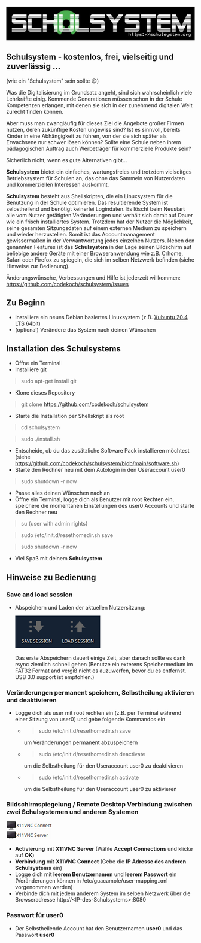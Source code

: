 ![schulsystem](https://github.com/codekoch/schulsystem/blob/main/Logo_website.jpg)
## Schulsystem - kostenlos, frei, vielseitig und zuverlässig ...
(wie ein "Schulsystem" sein sollte 😉)

Was die Digitalisierung im Grundsatz angeht, sind sich wahrscheinlich viele Lehrkräfte einig. Kommende Generationen müssen schon in der Schule Kompetenzen erlangen, mit denen sie sich in der zunehmend digitalen Welt zurecht finden können. 

Aber muss man zwangläufig für dieses Ziel die Angebote großer Firmen nutzen, deren zukünftige Kosten ungewiss sind? Ist es sinnvoll, bereits Kinder in eine Abhängigkeit zu führen, von der sie sich später als Erwachsene nur schwer lösen können? Sollte eine Schule neben ihrem pädagogischen Auftrag auch Werbeträger für kommerzielle Produkte sein? 

Sicherlich nicht, wenn es gute Alternativen gibt...

<b>Schulsystem</b> bietet ein einfaches, wartungsfreies und trotzdem vielseitges Betriebssystem für Schulen an, das ohne das Sammeln von Nutzerdaten und kommerziellen Interessen auskommt. 

<b>Schulsystem</b> besteht aus Shellskripten, die ein Linuxsystem für die Benutzung in der Schule optimieren. Das resultierende System ist selbstheilend und benötigt keinerlei Logindaten. Es löscht beim Neustart alle vom Nutzer getätigten Veränderungen und verhält sich damit auf Dauer wie ein frisch installiertes System. Trotzdem hat der Nutzer die Möglichkeit, seine gesamten Sitzungsdaten auf einem externen Medium zu speichern und wieder herzustellen. Somit ist das Accountmanagement gewissermaßen in der Verwantwortung jedes einzelnen Nutzers. Neben den genannten Features ist das <b>Schulsystem</b> in der Lage seinen Bildschirm auf beliebige andere Geräte mit einer Browseranwendung wie z.B. Crhome, Safari oder Firefox zu spiegeln, die sich im selben Netzwerk befinden (siehe Hinweise zur Bedienung).  

Änderungswünsche, Verbessungen und Hilfe ist jederzeit willkommen:
https://github.com/codekoch/schulsystem/issues

## Zu Beginn
- Installiere ein neues Debian basiertes Linuxsystem  (z.B. <a href=https://xubuntu.org/>Xubuntu 20.4 LTS 64bit</a>)
- (optional) Verändere das System nach deinen Wünschen
## Installation des Schulsystems
- Öffne ein Terminal
- Installiere git
> sudo apt-get install git
- Klone dieses Repository
> git clone https://github.com/codekoch/schulsystem
- Starte die Installation per Shellskript als root 
> cd schulsystem

> sudo ./install.sh
- Entscheide, ob du das zusätzliche Software Pack installieren möchtest (siehe https://github.com/codekoch/schulsystem/blob/main/software.sh)
- Starte den Rechner neu mit dem Autologin in den Useraccount user0 
> sudo shutdown -r now
- Passe alles deinen Wünschen nach an
- Öffne ein Terminal, logge dich als Benutzer mit root Rechten ein, speichere die momentanen Einstellungen des user0 Accounts und starte den Rechner neu
> su {user with admin rights}

> sudo /etc/init.d/resethomedir.sh save

> sudo shutdown -r now
- Viel Spaß mit deinem <b>Schulsystem</b>

## Hinweise zu Bedienung
### Save and load session 
- Abspeichern und Laden der aktuellen Nutzersitzung:

  ![saveloadsession](https://github.com/codekoch/schulsystem/blob/main/saveLoadSession.png)
  
  Das erste Abspeichern dauert einige Zeit, aber danach sollte es dank rsync ziemlich schnell gehen
  (Benutze ein exterens Speichermedium im FAT32 Format and vergiß nicht es auzuwerfen, bevor du es entfernst. USB 3.0 support ist empfohlen.)

### Veränderungen permanent speichern, Selbstheilung aktivieren und deaktivieren
- Logge dich als user mit root rechten ein (z.B. per Terminal während einer Sitzung von user0) und gebe folgende Kommandos ein 
    
    - > sudo /etc/init.d/resethomedir.sh save

        um Veränderungen permanent abzuspeichern 

    - > sudo /etc/init.d/resethomedir.sh deactivate

        um die Selbstheilung für den Useraccount user0 zu deaktivieren

    - > sudo /etc/init.d/resethomedir.sh activate

        um die Selbstheilung für den Useraccount user0 zu aktivieren
        
### Bildschirmspiegelung / Remote Desktop Verbindung zwischen zwei Schulsystemen und anderen Systemen
![VNC](https://github.com/codekoch/schulsystem/blob/main/VNC.png)
- <b>Activierung</b> mit <b>X11VNC Server</b> (Wähle <b>Accept Connections</b> und klicke auf <b>OK</b>) 
- <b>Verbindung</b> mit <b>X11VNC Connect</b> (Gebe die <b>IP Adresse des anderen Schulsystems</b> ein)
- Logge dich mit <b>leerem Benutzernamen</b> und <b>leerem Passwort</b> ein (Veränderungen können in /etc/guacamole/user-mapping.xml vorgenommen werden)
- Verbinde dich mit jedem anderem System im selben Netzwerk über die Browseradresse http://\<IP-des-Schulsystems\>:8080


### Passwort für user0
- Der Selbstheilende Account hat den Benutzernamen <b>user0</b> und das Passwort <b>user0</b> 

 
